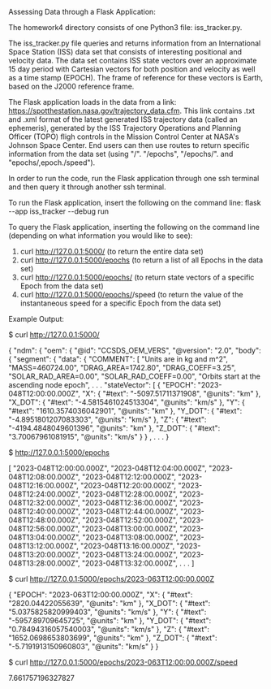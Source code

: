 Assessing Data through a Flask Application:

The homework4 directory consists of one Python3 file: iss_tracker.py.

The iss_tracker.py file queries and returns information from an International Space Station (ISS) data set that consists of interesting positional and velocity data. The data set contains ISS state vectors over an approximate 15 day period with Cartesian vectors for both position and velocity as well as a time stamp (EPOCH). The frame of reference for these vectors is Earth, based on the J2000 reference frame.

The Flask application loads in the data from a link: https://spotthestation.nasa.gov/trajectory_data.cfm. This link contains .txt and .xml format of the latest generated ISS trajectory data (called an ephemeris), generated by the ISS Trajectory Operations and Planning Officer (TOPO) fligh controls in the Mission Control Center at NASA's Johnson Space Center. End users can then use routes to return specific information from the data set (using "/". "/epochs", "/epochs/<epoch>". and "epochs/,epoch./speed").

In order to run the code, run the Flask application through one ssh terminal and then query it through another ssh terminal. 

To run the Flask application, insert the following on the command line: flask --app iss_tracker --debug run

To query the Flask application, inserting the following on the command line (depending on what information you would like to see):
1) curl http://127.0.0.1:5000/ (to return the entire data set)
2) curl http://127.0.0.1:5000/epochs (to return a list of all Epochs in the data set)
3) curl http://127.0.0.1:5000/epochs/<epoch> (to return state vectors of a specific Epoch from the data set)
4) curl http://127.0.0.1:5000/epochs/<epoch>/speed (to return the value of the instantaneous speed for a specific Epoch from the data set)

Example Output:

$ curl http://127.0.0.1:5000/

{
  "ndm": {
    "oem": {
      "@id": "CCSDS_OEM_VERS",
      "@version": "2.0",
      "body": {
        "segment": {
          "data": {
            "COMMENT": [
              "Units are in kg and m^2",
              "MASS=460724.00",
              "DRAG_AREA=1742.80",
              "DRAG_COEFF=3.25",
              "SOLAR_RAD_AREA=0.00",
              "SOLAR_RAD_COEFF=0.00",
              "Orbits start at the ascending node epoch",
.
.
.
	     "stateVector": [
               {
                 "EPOCH": "2023-048T12:00:00.000Z",
                 "X": {
                   "#text": "-5097.51711371908",
                   "@units": "km"
                 },
                 "X_DOT": {
                   "#text": "-4.5815461024513304",
                   "@units": "km/s"
                 },
                 "Y": {
                   "#text": "1610.3574036042901",
                   "@units": "km"
                 },
                 "Y_DOT": {
                   "#text": "-4.8951801207083303",
                   "@units": "km/s"
                 },
                 "Z": {
                   "#text": "-4194.4848049601396",
                   "@units": "km"
                 },
                 "Z_DOT": {
                   "#text": "3.70067961081915",
                   "@units": "km/s"
                 }
              } ,
.
.
.
}

$ http://127.0.0.1:5000/epochs

[
  "2023-048T12:00:00.000Z",
  "2023-048T12:04:00.000Z",
  "2023-048T12:08:00.000Z",
  "2023-048T12:12:00.000Z",
  "2023-048T12:16:00.000Z",
  "2023-048T12:20:00.000Z",
  "2023-048T12:24:00.000Z",
  "2023-048T12:28:00.000Z",
  "2023-048T12:32:00.000Z",
  "2023-048T12:36:00.000Z",
  "2023-048T12:40:00.000Z",
  "2023-048T12:44:00.000Z",
  "2023-048T12:48:00.000Z",
  "2023-048T12:52:00.000Z",
  "2023-048T12:56:00.000Z",
  "2023-048T13:00:00.000Z",
  "2023-048T13:04:00.000Z",
  "2023-048T13:08:00.000Z",
  "2023-048T13:12:00.000Z",
  "2023-048T13:16:00.000Z",
  "2023-048T13:20:00.000Z",
  "2023-048T13:24:00.000Z",
  "2023-048T13:28:00.000Z",
  "2023-048T13:32:00.000Z",
.
.
.
]

$ curl http://127.0.0.1:5000/epochs/2023-063T12:00:00.000Z

{
  "EPOCH": "2023-063T12:00:00.000Z",
  "X": {
    "#text": "2820.04422055639",
    "@units": "km"
  },
  "X_DOT": {
    "#text": "5.0375825820999403",
    "@units": "km/s"
  },
  "Y": {
    "#text": "-5957.89709645725",
    "@units": "km"
  },
  "Y_DOT": {
    "#text": "0.78494316057540003",
    "@units": "km/s"
  },
  "Z": {
    "#text": "1652.0698653803699",
    "@units": "km"
  },
  "Z_DOT": {
    "#text": "-5.7191913150960803",
    "@units": "km/s"
  }
}

$ curl http://127.0.0.1:5000/epochs/2023-063T12:00:00.000Z/speed

7.661757196327827
